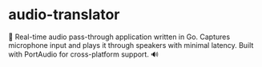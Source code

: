 # audio-translator
🎤 Real-time audio pass-through application written in Go. Captures microphone input and plays it through speakers with minimal latency. Built with PortAudio for cross-platform support. 🔊
